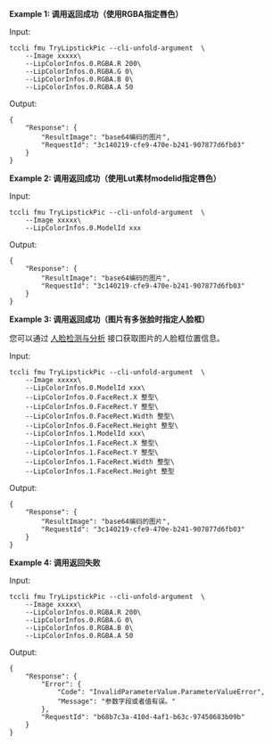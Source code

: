 **Example 1: 调用返回成功（使用RGBA指定唇色）**



Input: 

```
tccli fmu TryLipstickPic --cli-unfold-argument  \
    --Image xxxxx\
    --LipColorInfos.0.RGBA.R 200\
    --LipColorInfos.0.RGBA.G 0\
    --LipColorInfos.0.RGBA.B 0\
    --LipColorInfos.0.RGBA.A 50
```

Output: 
```
{
    "Response": {
        "ResultImage": "base64编码的图片",
        "RequestId": "3c140219-cfe9-470e-b241-907877d6fb03"
    }
}
```

**Example 2: 调用返回成功（使用Lut素材modelid指定唇色）**



Input: 

```
tccli fmu TryLipstickPic --cli-unfold-argument  \
    --Image xxxxx\
    --LipColorInfos.0.ModelId xxx
```

Output: 
```
{
    "Response": {
        "ResultImage": "base64编码的图片",
        "RequestId": "3c140219-cfe9-470e-b241-907877d6fb03"
    }
}
```

**Example 3: 调用返回成功（图片有多张脸时指定人脸框）**

您可以通过 [人脸检测与分析](https://cloud.tencent.com/document/api/867/32800) 接口获取图片的人脸框位置信息。

Input: 

```
tccli fmu TryLipstickPic --cli-unfold-argument  \
    --Image xxxxx\
    --LipColorInfos.0.ModelId xxx\
    --LipColorInfos.0.FaceRect.X 整型\
    --LipColorInfos.0.FaceRect.Y 整型\
    --LipColorInfos.0.FaceRect.Width 整型\
    --LipColorInfos.0.FaceRect.Height 整型\
    --LipColorInfos.1.ModelId xxx\
    --LipColorInfos.1.FaceRect.X 整型\
    --LipColorInfos.1.FaceRect.Y 整型\
    --LipColorInfos.1.FaceRect.Width 整型\
    --LipColorInfos.1.FaceRect.Height 整型
```

Output: 
```
{
    "Response": {
        "ResultImage": "base64编码的图片",
        "RequestId": "3c140219-cfe9-470e-b241-907877d6fb03"
    }
}
```

**Example 4: 调用返回失败**



Input: 

```
tccli fmu TryLipstickPic --cli-unfold-argument  \
    --Image xxxxx\
    --LipColorInfos.0.RGBA.R 200\
    --LipColorInfos.0.RGBA.G 0\
    --LipColorInfos.0.RGBA.B 0\
    --LipColorInfos.0.RGBA.A 50
```

Output: 
```
{
    "Response": {
        "Error": {
            "Code": "InvalidParameterValue.ParameterValueError",
            "Message": "参数字段或者值有误。"
        },
        "RequestId": "b68b7c3a-410d-4af1-b63c-97450683b09b"
    }
}
```

